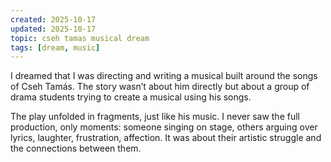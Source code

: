 ```yaml
---
created: 2025-10-17
updated: 2025-10-17
topic: cseh tamas musical dream
tags: [dream, music]
---
```


I dreamed that I was directing and writing a musical built around the songs of Cseh Tamás. The story wasn’t about him directly but about a group of drama students trying to create a musical using his songs.

The play unfolded in fragments, just like his music. I never saw the full production, only moments: someone singing on stage, others arguing over lyrics, laughter, frustration, affection. It was about their artistic struggle and the connections between them.
